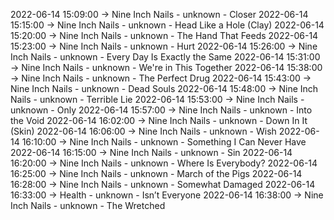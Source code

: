 2022-06-14 15:09:00 -> Nine Inch Nails - unknown - Closer
2022-06-14 15:15:00 -> Nine Inch Nails - unknown - Head Like a Hole (Clay)
2022-06-14 15:20:00 -> Nine Inch Nails - unknown - The Hand That Feeds
2022-06-14 15:23:00 -> Nine Inch Nails - unknown - Hurt
2022-06-14 15:26:00 -> Nine Inch Nails - unknown - Every Day Is Exactly the Same
2022-06-14 15:31:00 -> Nine Inch Nails - unknown - We're in This Together
2022-06-14 15:38:00 -> Nine Inch Nails - unknown - The Perfect Drug
2022-06-14 15:43:00 -> Nine Inch Nails - unknown - Dead Souls
2022-06-14 15:48:00 -> Nine Inch Nails - unknown - Terrible Lie
2022-06-14 15:53:00 -> Nine Inch Nails - unknown - Only
2022-06-14 15:57:00 -> Nine Inch Nails - unknown - Into the Void
2022-06-14 16:02:00 -> Nine Inch Nails - unknown - Down In It (Skin)
2022-06-14 16:06:00 -> Nine Inch Nails - unknown - Wish
2022-06-14 16:10:00 -> Nine Inch Nails - unknown - Something I Can Never Have
2022-06-14 16:15:00 -> Nine Inch Nails - unknown - Sin
2022-06-14 16:20:00 -> Nine Inch Nails - unknown - Where Is Everybody?
2022-06-14 16:25:00 -> Nine Inch Nails - unknown - March of the Pigs
2022-06-14 16:28:00 -> Nine Inch Nails - unknown - Somewhat Damaged
2022-06-14 16:33:00 -> Health - unknown - Isn’t Everyone
2022-06-14 16:38:00 -> Nine Inch Nails - unknown - The Wretched
